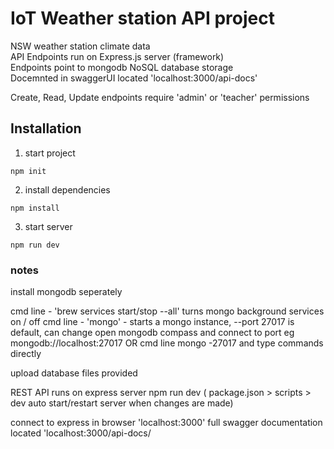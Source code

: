 # IoT Weather station API project

NSW weather station climate data  
API Endpoints run on Express.js server (framework)  
Endpoints point to mongodb NoSQL database storage  
Docemnted in swaggerUI located 'localhost:3000/api-docs'

Create, Read, Update endpoints require 'admin' or 'teacher' permissions

## Installation

1. start project

```
npm init
```

2. install dependencies

```
npm install
```

3. start server

```
npm run dev
```

### notes

install mongodb seperately

cmd line - 'brew services start/stop --all' turns mongo background services on / off
cmd line - 'mongo' - starts a mongo instance, --port 27017 is default, can change
open mongodb compass and connect to port eg mongodb://localhost:27017
OR cmd line mongo -27017 and type commands directly

upload database files provided

REST API runs on express server
npm run dev ( package.json > scripts > dev auto start/restart server when changes are made)

connect to express in browser 'localhost:3000'
full swagger documentation located 'localhost:3000/api-docs/
